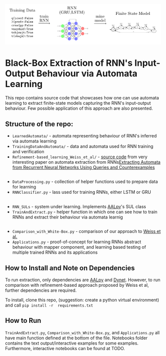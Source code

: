 ![High Level Method](high_level_process.png)
# Black-Box Extraction of RNN's Input-Output Behaviour via Automata Learning

This repo contains source code that showcases how one can use automata learning to extract finite-state models capturing the RNN's input-output behaviour.
Few possible application of this approach are also presented.

## Structure of the repo:
- `LearnedAutomata/` - automata representing behaviour of RNN's inferred via automata learning
- `TrainingDataAndAutomata/` - data and automata used for RNN training and verification 
- `Refinement-based_learning_Weiss_et_al/` - [source code]((https://github.com/tech-srl/lstar_extraction)) from very interesting paper on automata extraction from RNNs[Extracting Automata from Recurrent Neural Networks Using Queries and Counterexamples](http://proceedings.mlr.press/v80/weiss18a/weiss18a.pdf)
##
- `DataProcessing.py` - collection of helper functions used to prepare data for learning
- `RNNClassifier.py` - lass used for training RNNs, either LSTM or GRU
##
- `RNN_SULs` - system under learning. Implements [AALpy](https://github.com/DES-Lab/AALpy)'s SUL class
- `TrainAndExtract.py` - helper function in which one can see how to train RNNs and extract their behaviour via automata learnig
##
- `Comparison_with_White-Box.py` - comparison of our approach to [Weiss et al.](https://github.com/tech-srl/lstar_extraction)
- `Applications.py` - proof-of-concept for learning RNNs abstract behaviour with mapper component, and learning based testing of multiple trained RNNs and its applications

## How to Install and Note on Dependencies

To run extraction, only dependencies are [AALpy](https://github.com/DES-Lab/AALpy) and [Dynet](https://dynet.readthedocs.io/en/latest/).
However, to run comparison with refinement-based approach proposed by Weiss et al, further dependencies are required.

To install, clone this repo, (suggestion: create a python virtual environment) and call
``
pip install -r  requirements.txt
``

## How to Run

`TrainAndExtract.py`, `Comparison_with_White-Box.py`, and `Applications.py` all have  main function defined at the bottom of the file.
Notebooks folder contains the text output/interactive examples for some examples.
Furthermore, interactive notebooks can be found at TODO.
